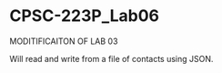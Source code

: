 # CPSC-223P_Lab06
MODITIFICAITON OF LAB 03

Will read and write from a file of contacts using JSON. 
